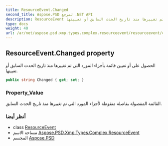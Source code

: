 ```yaml
---
title: ResourceEvent.Changed
second_title: Aspose.PSD لمرجع .NET API
description: ResourceEvent ملكية. الحصول على أو تعيين قائمة بأجزاء المورد التي تم تغييرها منذ تاريخ الحدث السابق أو تعيينها.
type: docs
weight: 40
url: /ar/net/aspose.psd.xmp.types.complex.resourceevent/resourceevent/changed/
---
```

## ResourceEvent.Changed property

الحصول على أو تعيين قائمة بأجزاء المورد التي تم تغييرها منذ تاريخ الحدث السابق أو تعيينها.

```csharp
public string Changed { get; set; }
```

### Property_Value

القائمة المفصولة بفاصلة منقوطة لأجزاء المورد التي تم تغييرها منذ تاريخ الحدث السابق.

### أنظر أيضا

* class [ResourceEvent](../)
* مساحة الاسم [Aspose.PSD.Xmp.Types.Complex.ResourceEvent](../../resourceevent/)
* المجسم [Aspose.PSD](../../../)


